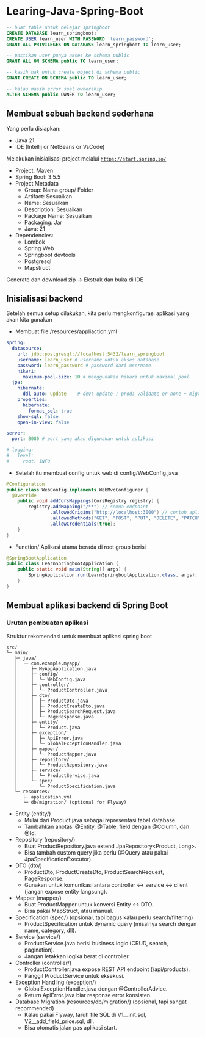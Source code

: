 # Learing-Java-Spring-Boot

```sql
-- buat table untuk belajar springboot
CREATE DATABASE learn_springboot;
CREATE USER learn_user WITH PASSWORD 'learn_password';
GRANT ALL PRIVILEGES ON DATABASE learn_springboot TO learn_user;
```

```sql
-- pastikan user punya akses ke schema public
GRANT ALL ON SCHEMA public TO learn_user;

-- kasih hak untuk create object di schema public
GRANT CREATE ON SCHEMA public TO learn_user;

-- kalau masih error soal ownership
ALTER SCHEMA public OWNER TO learn_user;
```

## Membuat sebuah backend sederhana

Yang perlu disiapkan:
- Java 21
- IDE (Intellij or NetBeans or VsCode)

Melakukan inisialisasi project melalui [`https://start.spring.io/`](https://start.spring.io/)
- Project: Maven
- Spring Boot: 3.5.5
- Project Metadata
  - Group: Nama group/ Folder
  - Artifact: Sesuaikan
  - Name: Sesuaikan 
  - Description: Sesuaikan
  - Package Name: Sesuaikan
  - Packaging: Jar
  - Java: 21
- Dependencies:
  - Lombok
  - Spring Web
  - Springboot devtools
  - Postgresql
  - Mapstruct

Generate dan download zip -> Ekstrak dan buka di IDE

## Inisialisasi backend

Setelah semua setup dilakukan, kita perlu mengkonfigurasi aplikasi yang akan kita gunakan
- Membuat file /resources/appliaction.yml
```yml
spring:
  datasource:
    url: jdbc:postgresql://localhost:5432/learn_springboot
    username: learn_user # username untuk akses database
    password: learn_password # password dari username
    hikari:
      maximum-pool-size: 10 # menggunakan hikari untuk maximal pool
  jpa:
    hibernate:
      ddl-auto: update    # dev: update ; prod: validate or none + migrations
    properties:
      hibernate:
        format_sql: true
    show-sql: false
    open-in-view: false

server:
  port: 8080 # port yang akan digunakan untuk aplikasi

# logging:
#   level:
#     root: INFO
```
- Setelah itu membuat config untuk web di config/WebConfig.java
```java
@Configuration
public class WebConfig implements WebMvcConfigurer {
  @Override
    public void addCorsMappings(CorsRegistry registry) {
        registry.addMapping("/**") // semua endpoint
                .allowedOrigins("http://localhost:3000") // contoh aplikasi react.js
                .allowedMethods("GET", "POST", "PUT", "DELETE", "PATCH")
                .allowCredentials(true);
    }
} 
```
- Function/ Aplikasi utama berada di root group berisi
```java
@SpringBootApplication
public class LearnSpringbootApplication {
    public static void main(String[] args) {
        SpringApplication.run(LearnSpringbootApplication.class, args);
    }
} 
```

## Membuat aplikasi backend di Spring Boot

### Urutan pembuatan aplikasi

Struktur rekomendasi untuk membuat aplikasi spring boot
```text
src/
└─ main/
   ├─ java/
   │  └─ com.example.myapp/
   │     ├─ MyAppApplication.java
   │     ├─ config/
   │     │  └─ WebConfig.java
   │     ├─ controller/
   │     │  └─ ProductController.java
   │     ├─ dto/
   │     │  ├─ ProductDto.java
   │     │  ├─ ProductCreateDto.java
   │     │  ├─ ProductSearchRequest.java
   │     │  └─ PageResponse.java
   │     ├─ entity/
   │     │  └─ Product.java
   │     ├─ exception/
   │     │  ├─ ApiError.java
   │     │  └─ GlobalExceptionHandler.java
   │     ├─ mapper/
   │     │  └─ ProductMapper.java
   │     ├─ repository/
   │     │  └─ ProductRepository.java
   │     ├─ service/
   │     │  └─ ProductService.java
   │     └─ spec/
   │        └─ ProductSpecification.java
   └─ resources/
      ├─ application.yml
      └─ db/migration/ (optional for Flyway)
```
- Entity (entity/)
  - Mulai dari Product.java sebagai representasi tabel database.
  - Tambahkan anotasi @Entity, @Table, field dengan @Column, dan @Id.
- Repository (repository/)
  - Buat ProductRepository.java extend JpaRepository<Product, Long>.
  - Bisa tambah custom query jika perlu (@Query atau pakai JpaSpecificationExecutor).
- DTO (dto/)
  - ProductDto, ProductCreateDto, ProductSearchRequest, PageResponse.
  - Gunakan untuk komunikasi antara controller ↔ service ↔ client (jangan expose entity langsung).
- Mapper (mapper/)
  - Buat ProductMapper untuk konversi Entity <-> DTO.
  - Bisa pakai MapStruct, atau manual.
- Specification (spec/) (opsional, tapi bagus kalau perlu search/filtering)
  - ProductSpecification untuk dynamic query (misalnya search dengan name, category, dll).
- Service (service/)
  - ProductService.java berisi business logic (CRUD, search, pagination).
  - Jangan letakkan logika berat di controller.
- Controller (controller/)
  - ProductController.java expose REST API endpoint (/api/products).
  - Panggil ProductService untuk eksekusi.
- Exception Handling (exception/)
  - GlobalExceptionHandler.java dengan @ControllerAdvice.
  - Return ApiError.java biar response error konsisten.
- Database Migration (resources/db/migration/) (opsional, tapi sangat recommended)
  - Kalau pakai Flyway, taruh file SQL di V1__init.sql, V2__add_field_price.sql, dll.
  - Bisa otomatis jalan pas aplikasi start.